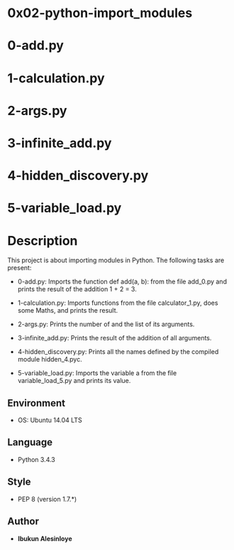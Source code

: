 # 0x02-python-import_modules

# 0-add.py

# 1-calculation.py

# 2-args.py

# 3-infinite_add.py

# 4-hidden_discovery.py

# 5-variable_load.py

# Description

This project is about importing modules in Python. The following tasks are present:

- 0-add.py: Imports the function def add(a, b): from the file add_0.py and prints the result of the addition 1 + 2 = 3.

- 1-calculation.py: Imports functions from the file calculator_1.py, does some Maths, and prints the result.

- 2-args.py: Prints the number of and the list of its arguments.

- 3-infinite_add.py: Prints the result of the addition of all arguments.

- 4-hidden_discovery.py: Prints all the names defined by the compiled module hidden_4.pyc.

- 5-variable_load.py: Imports the variable a from the file variable_load_5.py and prints its value.

## Environment

- OS: Ubuntu 14.04 LTS

## Language

- Python 3.4.3

## Style

- PEP 8 (version 1.7.\*)

## Author

- **Ibukun Alesinloye**
